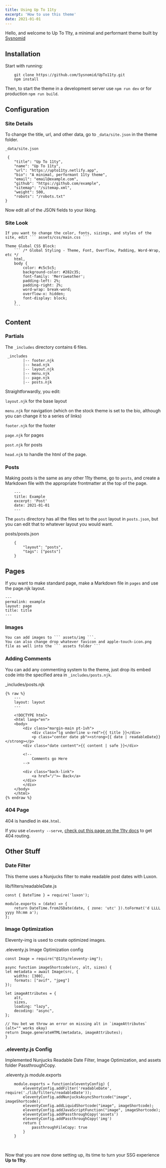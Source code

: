 ```yaml
---
title: Using Up To 11ty
excerpt: 'How to use this theme'
date: 2021-01-01
---
```


Hello, and welcome to Up To 11ty, a minimal and performant theme built by [Sysnomid](https://sysnomid.com)

## Installation
Start with running:

        git clone https://github.com/Sysnomid/UpTo11ty.git
        npm install 

 Then, to start the theme in a development server use ```npm run dev``` or for production ```npm run build```.

## Configuration

### Site Details
To change the title, url, and other data, go to ```_data/site.json``` in the theme folder.

``` _data/site.json ```     

     {
        "title": "Up To 11ty",
        "name": "Up To 11ty",
        "url": "https://upto11ty.netlify.app",
        "bio": "A minimal, performant 11ty theme",
        "email": "email@example.com",
        "github": "https://github.com/example",
        "sitemap": "/sitemap.xml",
        "weight": 500,
        "robots": "/robots.txt"
    }
    

Now edit all of the JSON fields to your liking.

### Site Look
    If you want to change the color, fonts, sizings, and styles of the site, edit ``` assets/css/main.css ```

    Theme Global CSS Block:
        ``` /* Global Styling - Theme, Font, Overflow, Padding, Word-Wrap, etc */
        html, 
        body {
            color: #c5c5c5;
            background-color: #282c35;
            font-family: 'Merriweather';
            padding-left: 2%;
            padding-right: 2%;
            word-wrap: break-word;
            overflow-x: hidden;
            font-display: block;
        }
        ```

## Content 

### Partials
The ``` _includes ``` directory contains 6 files.

     _includes
            |-- footer.njk
            |-- head.njk
            |-- layout.njk
            |-- menu.njk
            |-- page.njk
            |-- posts.njk

Straightforwardly, you edit:

 ``` layout.njk ``` for the base layout 

 ``` menu.njk ``` for navigation (which on the stock theme is set to the bio, although you can change it to a series of links) 

 ``` footer.njk ``` for the footer 

 ``` page.njk ``` for pages 

 ``` post.njk ``` for posts

 ``` head.njk ``` to handle the html <head> of the page.

### Posts
Making posts is the same as any other 11ty theme, go to ``` posts ```, and create a Markdown file with the appropriate frontmatter at the top of the page.

        ---
        title: Example
        excerpt: 'Post'
        date: 2021-01-01
        ---
            
        
The ``` posts ``` directory has all the files set to the ``` post ``` layout in ``` posts.json ```, but you can edit that to whatever layout you would want. 

posts/posts.json

        {
            "layout": "posts",
            "tags": ["posts"]
        }

## Pages
If you want to make standard page, make a Markdown file in ``` pages ``` and use the page.njk layout.

    ---
    permalink: example
    layout: page
    title: title
    ---

### Images
    You can add images to ``` assets/img ```.
    You can also change drop whatever favicon and apple-touch-icon.png file as well into the ``` assets folder ```

### Adding Comments
You can add any commenting system to the theme, just drop its embed code into the specified area in ``` _includes/posts.njk ```.

_includes/posts.njk

```    
{% raw %}
    ---
    layout: layout    
    ---

    <!DOCTYPE html>
    <html lang="en">
    <body>
        <div class="margin-main pt-1vh">
            <div class="lg underline u-red">{{ title }}</div>
            <p class="center date pb"><strong>{{ date | readableDate}}</strong></p>
        <div class="date content">{{ content | safe }}</div>
        
        <!-- 
            Comments go Here
        -->
        
        <div class="back-link">
            <a href="/">← Back</a>
        </div>
        </div>
    </body>
    </html>
{% endraw %} 
```

### 404 Page
404 is handled in ``` 404.html ```. 

If you use ``` eleventy --serve ```, [check out this page on the 11ty docs](https://www.11ty.dev/docs/quicktips/not-found/) to get 404 routing.



## Other Stuff

### Date Filter
This theme uses a Nunjucks filter to make readable post dates with Luxon.

lib/filters/readableDate.js

    const { DateTime } = require('luxon');

    module.exports = (date) => {
        return DateTime.fromJSDate(date, { zone: 'utc' }).toFormat('d LLLL yyyy hh:mm a');
    };

### Image Optimization
Eleventy-img is used to create optimized images.

.eleventy.js Image Optimization config

    const Image = require("@11ty/eleventy-img");

    async function imageShortcode(src, alt, sizes) {
    let metadata = await Image(src, {
        widths: [300],
        formats: ["avif", "jpeg"]
    });

    let imageAttributes = {
        alt,
        sizes,
        loading: "lazy",
        decoding: "async",
    };

    // You bet we throw an error on missing alt in `imageAttributes` (alt="" works okay)
    return Image.generateHTML(metadata, imageAttributes);
    }

### .eleventy.js Config 

Implemented Nunjucks Readable Date Filter, Image Optimization, and assets folder PassthroughCopy.

.eleventy.js module.exports

        module.exports = function(eleventyConfig) {
            eleventyConfig.addFilter('readableDate', require('./lib/filters/readableDate'));
            eleventyConfig.addNunjucksAsyncShortcode("image", imageShortcode);
            eleventyConfig.addLiquidShortcode("image", imageShortcode);
            eleventyConfig.addJavaScriptFunction("image", imageShortcode);
            eleventyConfig.addPassthroughCopy('assets')
            eleventyConfig.addPassthroughCopy('img')
            return {
                passthroughFileCopy: true
            }
        }

<br />

Now that you are now done setting up, its time to turn your SSG experience **Up to 11ty**.










